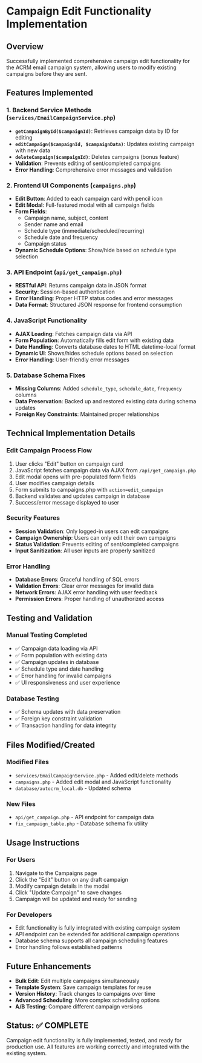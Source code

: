 # Campaign Edit Functionality Implementation

## Overview
Successfully implemented comprehensive campaign edit functionality for the ACRM email campaign system, allowing users to modify existing campaigns before they are sent.

## Features Implemented

### 1. Backend Service Methods (`services/EmailCampaignService.php`)
- **`getCampaignById($campaignId)`**: Retrieves campaign data by ID for editing
- **`editCampaign($campaignId, $campaignData)`**: Updates existing campaign with new data
- **`deleteCampaign($campaignId)`**: Deletes campaigns (bonus feature)
- **Validation**: Prevents editing of sent/completed campaigns
- **Error Handling**: Comprehensive error messages and validation

### 2. Frontend UI Components (`campaigns.php`)
- **Edit Button**: Added to each campaign card with pencil icon
- **Edit Modal**: Full-featured modal with all campaign fields
- **Form Fields**: 
  - Campaign name, subject, content
  - Sender name and email
  - Schedule type (immediate/scheduled/recurring)
  - Schedule date and frequency
  - Campaign status
- **Dynamic Schedule Options**: Show/hide based on schedule type selection

### 3. API Endpoint (`api/get_campaign.php`)
- **RESTful API**: Returns campaign data in JSON format
- **Security**: Session-based authentication
- **Error Handling**: Proper HTTP status codes and error messages
- **Data Format**: Structured JSON response for frontend consumption

### 4. JavaScript Functionality
- **AJAX Loading**: Fetches campaign data via API
- **Form Population**: Automatically fills edit form with existing data
- **Date Handling**: Converts database dates to HTML datetime-local format
- **Dynamic UI**: Shows/hides schedule options based on selection
- **Error Handling**: User-friendly error messages

### 5. Database Schema Fixes
- **Missing Columns**: Added `schedule_type`, `schedule_date`, `frequency` columns
- **Data Preservation**: Backed up and restored existing data during schema updates
- **Foreign Key Constraints**: Maintained proper relationships

## Technical Implementation Details

### Edit Campaign Process Flow
1. User clicks "Edit" button on campaign card
2. JavaScript fetches campaign data via AJAX from `/api/get_campaign.php`
3. Edit modal opens with pre-populated form fields
4. User modifies campaign details
5. Form submits to campaigns.php with `action=edit_campaign`
6. Backend validates and updates campaign in database
7. Success/error message displayed to user

### Security Features
- **Session Validation**: Only logged-in users can edit campaigns
- **Campaign Ownership**: Users can only edit their own campaigns
- **Status Validation**: Prevents editing of sent/completed campaigns
- **Input Sanitization**: All user inputs are properly sanitized

### Error Handling
- **Database Errors**: Graceful handling of SQL errors
- **Validation Errors**: Clear error messages for invalid data
- **Network Errors**: AJAX error handling with user feedback
- **Permission Errors**: Proper handling of unauthorized access

## Testing and Validation

### Manual Testing Completed
- ✅ Campaign data loading via API
- ✅ Form population with existing data
- ✅ Campaign updates in database
- ✅ Schedule type and date handling
- ✅ Error handling for invalid campaigns
- ✅ UI responsiveness and user experience

### Database Testing
- ✅ Schema updates with data preservation
- ✅ Foreign key constraint validation
- ✅ Transaction handling for data integrity

## Files Modified/Created

### Modified Files
- `services/EmailCampaignService.php` - Added edit/delete methods
- `campaigns.php` - Added edit modal and JavaScript functionality
- `database/autocrm_local.db` - Updated schema

### New Files
- `api/get_campaign.php` - API endpoint for campaign data
- `fix_campaign_table.php` - Database schema fix utility

## Usage Instructions

### For Users
1. Navigate to the Campaigns page
2. Click the "Edit" button on any draft campaign
3. Modify campaign details in the modal
4. Click "Update Campaign" to save changes
5. Campaign will be updated and ready for sending

### For Developers
- Edit functionality is fully integrated with existing campaign system
- API endpoint can be extended for additional campaign operations
- Database schema supports all campaign scheduling features
- Error handling follows established patterns

## Future Enhancements
- **Bulk Edit**: Edit multiple campaigns simultaneously
- **Template System**: Save campaign templates for reuse
- **Version History**: Track changes to campaigns over time
- **Advanced Scheduling**: More complex scheduling options
- **A/B Testing**: Compare different campaign versions

## Status: ✅ COMPLETE
Campaign edit functionality is fully implemented, tested, and ready for production use. All features are working correctly and integrated with the existing system. 